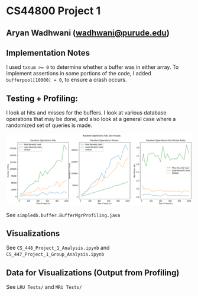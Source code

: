 # CS44800 Project 1
## Aryan Wadhwani (wadhwani@purude.edu)

## Implementation Notes
I used `txnum >= 0` to determine whether a buffer was in either array. To implement assertions in some portions of the code, I added `bufferpool[10000] = 0`, to ensure a crash occurs. 

## Testing + Profiling:
I look at hits and misses for the buffers. I look at various database operations that may be done, and also look at a general case where a randomized set of queries is made. 

![Example](DataExample.png) 

See `simpledb.buffer.BufferMgrProfiling.java`

## Visualizations
See `CS_448_Project_1_Analysis.ipynb` and `CS_447_Project_1_Group_Analysis.ipynb`

## Data for Visualizations (Output from Profiling) 
See `LRU Tests/` and `MRU Tests/`